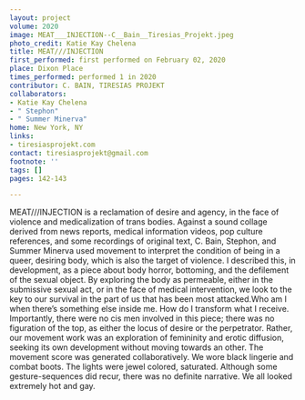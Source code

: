 ```yaml
---
layout: project
volume: 2020
image: MEAT___INJECTION--C__Bain__Tiresias_Projekt.jpeg
photo_credit: Katie Kay Chelena
title: MEAT///INJECTION
first_performed: first performed on February 02, 2020
place: Dixon Place
times_performed: performed 1 in 2020
contributor: C. BAIN, TIRESIAS PROJEKT
collaborators:
- Katie Kay Chelena
- " Stephon"
- " Summer Minerva"
home: New York, NY
links:
- tiresiasprojekt.com
contact: tiresiasprojekt@gmail.com
footnote: ''
tags: []
pages: 142-143

---
```


MEAT///INJECTION is a reclamation of desire and agency, in the face of violence and medicalization of trans bodies. Against a sound collage derived from news reports, medical information videos, pop culture references, and some recordings of original text, C. Bain, Stephon, and Summer Minerva used movement to interpret the condition of being in a queer, desiring body, which is also the target of violence. I described this, in development, as a piece about body horror, bottoming, and the defilement of the sexual object. By exploring the body as permeable, either in the submissive sexual act, or in the face of medical intervention, we look to the key to our survival in the part of us that has been most attacked.Who am I when there’s something else inside me. How do I transform what I receive. Importantly, there were no cis men involved in this piece; there was no figuration of the top, as either the locus of desire or the perpetrator. Rather, our movement work was an exploration of femininity and erotic diffusion, seeking its own development without moving towards an other. The movement score was generated collaboratively. We wore black lingerie and combat boots. The lights were jewel colored, saturated. Although some gesture-sequences did recur, there was no definite narrative. We all looked extremely hot and gay.

 
